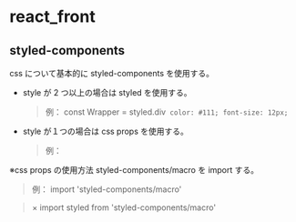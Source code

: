 # react_front

## styled-components

css について基本的に styled-components を使用する。

- style が 2 つ以上の場合は styled を使用する。

  > 例：
  > const Wrapper = styled.div` color: #111; font-size: 12px;`

- style が１つの場合は css props を使用する。
  > 例：
  >
  > <div css={'color: blue'}></div>

※css props の使用方法
styled-components/macro を import する。

> 例：
> import 'styled-components/macro'

> × import styled from 'styled-components/macro'
